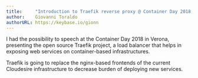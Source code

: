 ```yaml
---
title:     "Introduction to Traefik reverse proxy @ Container Day 2018, Verona"
author:    Giovanni Toraldo
authorURL: https://keybase.io/gionn
---
```


I had the possibility to speech at the Container Day 2018 in Verona, presenting
the open source Traefik project, a load balancer that helps in exposing web services
on container-based infrastructures.

Traefik is going to replace the nginx-based frontends of the current Cloudesire
infrastructure to decrease burden of deploying new services.

<script async class="speakerdeck-embed" data-id="77a3d30e091e425294424009c3e69801" data-ratio="1.77777777777778" src="//speakerdeck.com/assets/embed.js"></script>

<!--truncate-->
